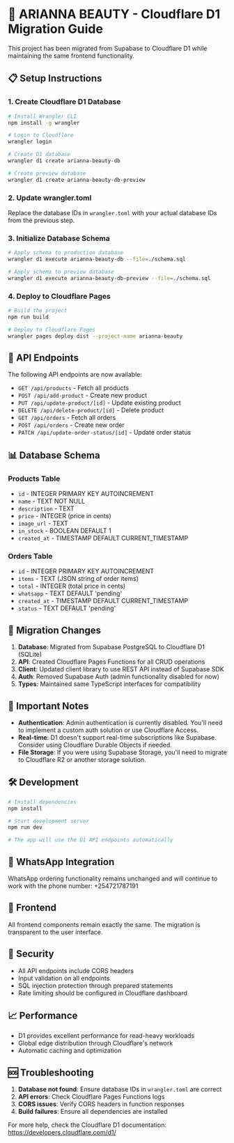 # 🚀 ARIANNA BEAUTY - Cloudflare D1 Migration Guide

This project has been migrated from Supabase to Cloudflare D1 while maintaining the same frontend functionality.

## 📋 Setup Instructions

### 1. Create Cloudflare D1 Database

```bash
# Install Wrangler CLI
npm install -g wrangler

# Login to Cloudflare
wrangler login

# Create D1 database
wrangler d1 create arianna-beauty-db

# Create preview database
wrangler d1 create arianna-beauty-db-preview
```

### 2. Update wrangler.toml

Replace the database IDs in `wrangler.toml` with your actual database IDs from the previous step.

### 3. Initialize Database Schema

```bash
# Apply schema to production database
wrangler d1 execute arianna-beauty-db --file=./schema.sql

# Apply schema to preview database  
wrangler d1 execute arianna-beauty-db-preview --file=./schema.sql
```

### 4. Deploy to Cloudflare Pages

```bash
# Build the project
npm run build

# Deploy to Cloudflare Pages
wrangler pages deploy dist --project-name arianna-beauty
```

## 🔧 API Endpoints

The following API endpoints are now available:

- `GET /api/products` - Fetch all products
- `POST /api/add-product` - Create new product
- `PUT /api/update-product/[id]` - Update existing product
- `DELETE /api/delete-product/[id]` - Delete product
- `GET /api/orders` - Fetch all orders
- `POST /api/orders` - Create new order
- `PATCH /api/update-order-status/[id]` - Update order status

## 📊 Database Schema

### Products Table
- `id` - INTEGER PRIMARY KEY AUTOINCREMENT
- `name` - TEXT NOT NULL
- `description` - TEXT
- `price` - INTEGER (price in cents)
- `image_url` - TEXT
- `in_stock` - BOOLEAN DEFAULT 1
- `created_at` - TIMESTAMP DEFAULT CURRENT_TIMESTAMP

### Orders Table
- `id` - INTEGER PRIMARY KEY AUTOINCREMENT
- `items` - TEXT (JSON string of order items)
- `total` - INTEGER (total price in cents)
- `whatsapp` - TEXT DEFAULT 'pending'
- `created_at` - TIMESTAMP DEFAULT CURRENT_TIMESTAMP
- `status` - TEXT DEFAULT 'pending'

## 🔄 Migration Changes

1. **Database**: Migrated from Supabase PostgreSQL to Cloudflare D1 (SQLite)
2. **API**: Created Cloudflare Pages Functions for all CRUD operations
3. **Client**: Updated client library to use REST API instead of Supabase SDK
4. **Auth**: Removed Supabase Auth (admin functionality disabled for now)
5. **Types**: Maintained same TypeScript interfaces for compatibility

## 🚨 Important Notes

- **Authentication**: Admin authentication is currently disabled. You'll need to implement a custom auth solution or use Cloudflare Access.
- **Real-time**: D1 doesn't support real-time subscriptions like Supabase. Consider using Cloudflare Durable Objects if needed.
- **File Storage**: If you were using Supabase Storage, you'll need to migrate to Cloudflare R2 or another storage solution.

## 🛠 Development

```bash
# Install dependencies
npm install

# Start development server
npm run dev

# The app will use the D1 API endpoints automatically
```

## 📱 WhatsApp Integration

WhatsApp ordering functionality remains unchanged and will continue to work with the phone number: +254721787191

## 🎨 Frontend

All frontend components remain exactly the same. The migration is transparent to the user interface.

## 🔐 Security

- All API endpoints include CORS headers
- Input validation on all endpoints
- SQL injection protection through prepared statements
- Rate limiting should be configured in Cloudflare dashboard

## 📈 Performance

- D1 provides excellent performance for read-heavy workloads
- Global edge distribution through Cloudflare's network
- Automatic caching and optimization

## 🆘 Troubleshooting

1. **Database not found**: Ensure database IDs in `wrangler.toml` are correct
2. **API errors**: Check Cloudflare Pages Functions logs
3. **CORS issues**: Verify CORS headers in function responses
4. **Build failures**: Ensure all dependencies are installed

For more help, check the Cloudflare D1 documentation: https://developers.cloudflare.com/d1/